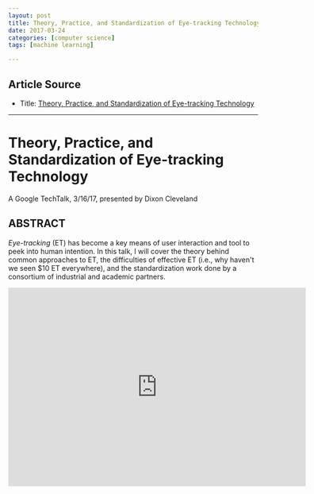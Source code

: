 ```yaml
---
layout: post
title: Theory, Practice, and Standardization of Eye-tracking Technology
date: 2017-03-24
categories: [computer science]
tags: [machine learning]

---
```


## Article Source
* Title: [Theory, Practice, and Standardization of Eye-tracking Technology](https://www.youtube.com/watch?v=wi19uS4JFJ4)

---


Theory, Practice, and Standardization of Eye-tracking Technology 
==============

A Google TechTalk, 3/16/17, presented by Dixon Cleveland

## ABSTRACT

*Eye-tracking* (ET) has become a key means of user interaction and tool to peek into human intention. In this talk, I will cover the theory behind common approaches to ET, the difficulties of effective ET (i.e., why haven't we seen $10 ET everywhere), and the standardization work done by a consortium of industrial and academic partners.

<iframe width="600" height="400" src="https://www.youtube.com/embed/wi19uS4JFJ4" frameborder="0" allowfullscreen></iframe>